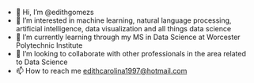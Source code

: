 - 👋 Hi, I’m @edithgomezs
- 👀 I’m interested in machine learning, natural language processing, artificial intelligence, data visualization and all things data science
- 🌱 I’m currently learning through my MS in Data Science at Worcester Polytechnic Institute
- 💞️ I’m looking to collaborate with other professionals in the area related to Data Science
- 📫 How to reach me edithcarolina1997@hotmail.com

<!---
edithgomezs/edithgomezs is a ✨ special ✨ repository because its `README.md` (this file) appears on your GitHub profile.
You can click the Preview link to take a look at your changes.
--->
